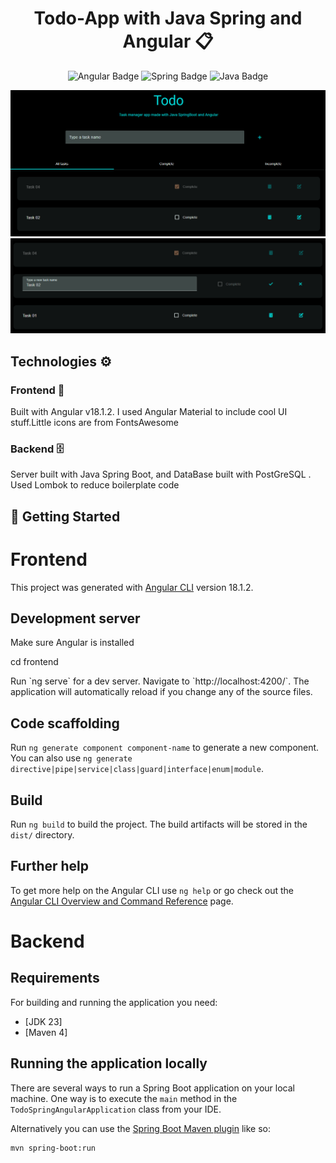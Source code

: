 
<h1 align="center">Todo-App with Java Spring and Angular 📋</h1>

<p align="center">
  <img src="https://img.shields.io/badge/Angular-DD0031?style=for-the-badge&logo=angular&logoColor=white" alt="Angular Badge" />
  <img src="https://img.shields.io/badge/spring-%236DB33F.svg?style=for-the-badge&logo=spring&logoColor=white" alt="Spring Badge" />
  <img src="https://img.shields.io/badge/java-%23ED8B00.svg?style=for-the-badge&logo=openjdk&logoColor=white" alt="Java Badge" />
</p>

<p align="center" display="flex">

<img src="images/todo01.png" />

<img src="images/todo02.png" />



</p>

<h2>Technologies ⚙️</h2>

<h3>Frontend 🎨</h3>
<p>Built with Angular v18.1.2. I used Angular Material to include cool UI stuff.Little icons are from FontsAwesome</p>

<h3>Backend 🗄️</h3>
<p>Server built with Java Spring Boot, and DataBase built with PostGreSQL . Used Lombok to reduce boilerplate code  </p>

<h2>🚀 Getting Started</h2>


# Frontend

This project was generated with [Angular CLI](https://github.com/angular/angular-cli) version 18.1.2.

## Development server

<p>Make sure Angular is installed</p>
<p>cd frontend</p>
Run `ng serve` for a dev server. Navigate to `http://localhost:4200/`. The application will automatically reload if you change any of the source files.

## Code scaffolding

Run `ng generate component component-name` to generate a new component. You can also use `ng generate directive|pipe|service|class|guard|interface|enum|module`.

## Build

Run `ng build` to build the project. The build artifacts will be stored in the `dist/` directory.


## Further help

To get more help on the Angular CLI use `ng help` or go check out the [Angular CLI Overview and Command Reference](https://angular.dev/tools/cli) page.

# Backend

## Requirements

For building and running the application you need:

- [JDK 23]
- [Maven 4]

## Running the application locally

There are several ways to run a Spring Boot application on your local machine. One way is to execute the `main` method in the `TodoSpringAngularApplication` class from your IDE.

Alternatively you can use the [Spring Boot Maven plugin](https://docs.spring.io/spring-boot/docs/current/reference/html/build-tool-plugins-maven-plugin.html) like so:

```shell
mvn spring-boot:run
```
